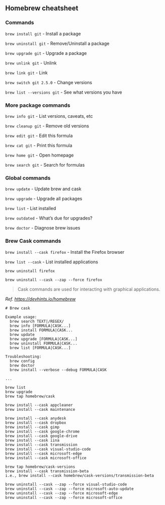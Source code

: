 ## Homebrew cheatsheet

### Commands

`brew install git` - Install a package

`brew uninstall git` - Remove/Uninstall a package

`brew upgrade git` - Upgrade a package

`brew unlink git` - Unlink

`brew link git` - Link

`brew switch git 2.5.0` - Change versions

`brew list --versions git` - See what versions you have

### More package commands

`brew info git` - List versions, caveats, etc

`brew cleanup git` - Remove old versions

`brew edit git` - Edit this formula

`brew cat git` - Print this formula

`brew home git` - Open homepage

`brew search git` - Search for formulas

### Global commands

`brew update` - Update brew and cask

`brew upgrade` - Upgrade all packages

`brew list` - List installed

`brew outdated` - What’s due for upgrades?

`brew doctor` - Diagnose brew issues

### Brew Cask commands

`brew install --cask firefox` - Install the Firefox browser

`brew list --cask` - List installed applications

`brew uninstall firefox`

`brew uninstall --cask --zap --force firefox`

> Cask commands are used for interacting with graphical applications.

_Ref. <https://devhints.io/homebrew>_

```zh
# Brew cask

Example usage:
  brew search TEXT|/REGEX/
  brew info [FORMULA|CASK...]
  brew install FORMULA|CASK...
  brew update
  brew upgrade [FORMULA|CASK...]
  brew uninstall FORMULA|CASK...
  brew list [FORMULA|CASK...]

Troubleshooting:
  brew config
  brew doctor
  brew install --verbose --debug FORMULA|CASK

...

brew list
brew upgrade
brew tap homebrew/cask

brew install --cask appcleaner
brew install --cask maintenance

brew install --cask anydesk
brew install --cask dropbox
brew install --cask gimp
brew install --cask google-chrome
brew install --cask google-drive
brew install --cask iina
brew install --cask transmission
brew install --cask visual-studio-code
brew install --cask microsoft-edge
brew install --cask microsoft-office

brew tap homebrew/cask-versions
brew install --cask transmission-beta
i.e., brew install --cask homebrew/cask-versions/transmission-beta

brew uninstall --cask --zap --force visual-studio-code
brew uninstall --cask --zap --force microsoft-auto-update
brew uninstall --cask --zap --force microsoft-edge
brew uninstall --cask --zap --force microsoft-office
```
